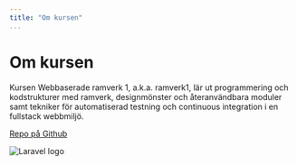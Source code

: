 ```yaml
---
title: "Om kursen"
...
```

Om kursen
=========================

Kursen Webbaserade ramverk 1, a.k.a. ramverk1, lär ut programmering och kodstrukturer med ramverk, designmönster och återanvändbara moduler samt tekniker för automatiserad testning och continuous integration i en fullstack webbmiljö.

[Repo på Github](https://github.com/andymartinj/anax)

<img class="about-logo" src="image/laravel.png" alt="Laravel logo">
